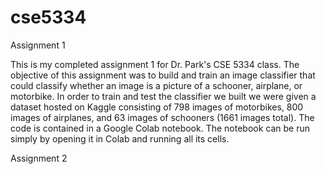 # cse5334

Assignment 1

This is my completed assignment 1 for Dr. Park's CSE 5334 class. The objective of this assignment was to build and train an image classifier that could classify whether an image is a picture of a schooner, airplane, or motorbike. In order to train and test the classifier we built we were given a dataset hosted on Kaggle consisting of 798 images of motorbikes, 800 images of airplanes, and 63 images of schooners (1661 images total). The code is contained in a Google Colab notebook. The notebook can be run simply by opening it in Colab and running all its cells.

Assignment 2
